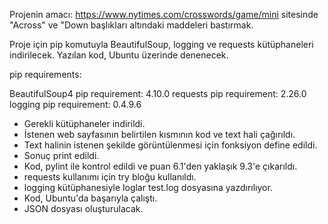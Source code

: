 Projenin amacı: https://www.nytimes.com/crosswords/game/mini sitesinde "Across" ve "Down başlıkları altındaki maddeleri bastırmak.

Proje için pip komutuyla BeautifulSoup, logging ve requests kütüphaneleri indirilecek. Yazılan kod, Ubuntu üzerinde denenecek.

pip requirements:

BeautifulSoup4 pip requirement: 4.10.0
requests pip requirement: 2.26.0
logging pip requirement: 0.4.9.6

- Gerekli kütüphaneler indirildi. 
- İstenen web sayfasının belirtilen kısmının kod ve text hali çağırıldı.
- Text halinin istenen şekilde görüntülenmesi için fonksiyon define edildi.
- Sonuç print edildi.
- Kod, pylint ile kontrol edildi ve puan 6.1'den yaklaşık 9.3'e çıkarıldı.
- requests kullanımı için try bloğu kullanıldı.
- logging kütüphanesiyle loglar test.log dosyasına yazdırılıyor.
- Kod, Ubuntu'da başarıyla çalıştı.
- JSON dosyası oluşturulacak.
